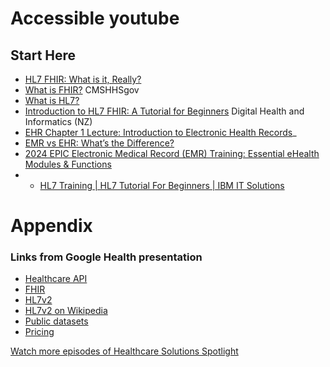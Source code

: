# Accessible youtube 

## Start Here
- [HL7 FHIR: What is it, Really?](https://www.youtube.com/watch?v=AkqNuxVBQKY)
- [What is FHIR?](https://www.youtube.com/watch?v=eHsyGMqp-Do) CMSHHSgov
- [What is HL7?](https://www.youtube.com/watch?v=9l9FVbjc6k8)
- [Introduction to HL7 FHIR: A Tutorial for Beginners](https://www.youtube.com/watch?v=wxXe1g2YjHo) Digital Health and Informatics (NZ)
- [EHR Chapter 1 Lecture: Introduction to Electronic Health Records](https://www.youtube.com/watch?v=9nVd3-gKP0g)_
- [EMR vs EHR: What’s the Difference?](https://www.youtube.com/watch?v=dgVaB2olgA4)
- [2024 EPIC Electronic Medical Record (EMR) Training: Essential eHealth Modules & Functions](https://www.youtube.com/watch?v=zQXhvPBWv18)
- - [HL7 Training | HL7 Tutorial For Beginners | IBM IT Solutions](https://www.youtube.com/watch?v=dAcVUuhJwSE)

##


# Appendix

### Links from Google Health presentation


- [Healthcare API](https://goo.gle/3i0yNLN)
- [FHIR](https://goo.gle/3r1xiB2)
- [HL7v2](https://goo.gle/3xNh8xu)
- [HL7v2 on Wikipedia](https://goo.gle/3i49bxh)
- [Public datasets](https://goo.gle/3e9m08B)
- [Pricing](https://goo.gle/3eaoumZ)



[Watch more episodes of Healthcare Solutions Spotlight](https://goo.gle/HealthcareSolutionsSp...)
